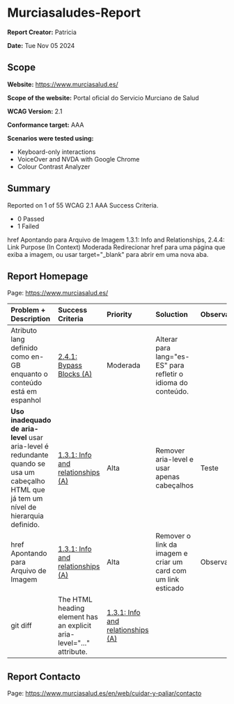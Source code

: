 # Murciasaludes-Report

**Report Creator:** Patricia

**Date:** Tue Nov 05 2024

## Scope

**Website:** https://www.murciasalud.es/

**Scope of the website:** Portal oficial do Servicio Murciano de Salud

**WCAG Version:** 2.1

**Conformance target:** AAA

**Scenarios were tested using:**
- Keyboard-only interactions
- VoiceOver and NVDA with Google Chrome
- Colour Contrast Analyzer

## Summary

Reported on 1 of 55 WCAG 2.1 AAA
Success Criteria.
- 0 Passed
- 1 Failed


href Apontando para Arquivo de Imagem	1.3.1: Info and Relationships, 2.4.4: Link Purpose (In Context)	Moderada	Redirecionar href para uma página que exiba a imagem, ou usar target="_blank" para abrir em uma nova aba.


## Report Homepage
Page: https://www.murciasalud.es/

| Problem + Description | Success Criteria | Priority | Soluction | Observation |
| :---         | :---           | :---          | :---         | :---         | 
| Atributo lang definido como en-GB enquanto o conteúdo está em espanhol | [2.4.1: Bypass Blocks (A)](https://www.w3.org/WAI/WCAG21/Understanding/bypass-blocks) | Moderada | Alterar para lang="es-ES" para refletir o idioma do conteúdo. |
| **Uso inadequado de aria-level** usar aria-level é redundante quando se usa um cabeçalho HTML que já tem um nível de hierarquia definido.| [1.3.1: Info and relationships (A)](https://www.w3.org/WAI/WCAG21/Understanding/info-and-relationships.html) | Alta | Remover aria-level e usar apenas cabeçalhos | Teste  |
| href Apontando para Arquivo de Imagem    | [1.3.1: Info and relationships (A)](https://www.w3.org/WAI/WCAG21/Understanding/info-and-relationships.html) | Alta  | Remover o link da imagem e criar um card com um link esticado | Observation  |
| git diff     | The HTML heading element has an explicit aria-level="..." attribute.       | [1.3.1: Info and relationships (A)](https://www.w3.org/WAI/WCAG21/Understanding/info-and-relationships.html)      |

## Report Contacto
Page: https://www.murciasalud.es/en/web/cuidar-y-paliar/contacto
